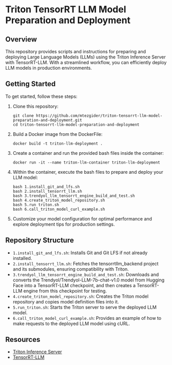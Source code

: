 


# Triton TensorRT LLM Model Preparation and Deployment

## Overview

This repository provides scripts and instructions for preparing and deploying Large Language Models (LLMs) using the Triton Inference Server with TensorRT-LLM. With a streamlined workflow, you can efficiently deploy LLM models in production environments.

## Getting Started

To get started, follow these steps:

1. Clone this repository:
   ```
   git clone https://github.com/mtezgider/triton-tensorrt-llm-model-preparation-and-deployment.git
   cd triton-tensorrt-llm-model-preparation-and-deployment
   ```

2. Build a Docker image from the DockerFile:
   ```
   docker build -t triton-llm-deployment .
   ```

3. Create a container and run the provided bash files inside the container:
   ```
   docker run -it --name triton-llm-container triton-llm-deployment
   ```

4. Within the container, execute the bash files to prepare and deploy your LLM model:
   ```
   bash 1.install_git_and_lfs.sh
   bash 2.install_tensorrt_llm.sh
   bash 3.trendyol_llm_tensorrt_engine_build_and_test.sh
   bash 4.create_triton_model_repository.sh
   bash 5.run triton.sh
   bash 6.call_triton_model_curl_example.sh
   ```

5. Customize your model configuration for optimal performance and explore deployment tips for production settings.

## Repository Structure

- `1.install_git_and_lfs.sh`: Installs Git and Git LFS if not already installed.
- `2.install_tensorrt_llm.sh`: Fetches the tensorrtllm_backend project and its submodules, ensuring compatibility with Triton.
- `3.trendyol_llm_tensorrt_engine_build_and_test.sh`: Downloads and converts the Trendyol/Trendyol-LLM-7b-chat-v1.0 model from Hugging Face into a TensorRT-LLM checkpoint, and then creates a TensorRT-LLM engine from this checkpoint for testing.
- `4.create_triton_model_repository.sh`: Creates the Triton model repository and copies model definition files into it.
- `5.run_triton.sh`: Starts the Triton server to serve the deployed LLM model.
- `6.call_triton_model_curl_example.sh`: Provides an example of how to make requests to the deployed LLM model using cURL.
## Resources

- [Triton Inference Server](https://github.com/triton-inference-server/server)
- [TensorRT-LLM](https://github.com/NVIDIA/TensorRT/tree/master/llm](https://github.com/NVIDIA/TensorRT-LLM))
